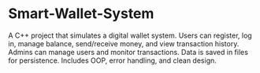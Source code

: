 # Smart-Wallet-System
A C++ project that simulates a digital wallet system. Users can register, log in, manage balance, send/receive money, and view transaction history. Admins can manage users and monitor transactions. Data is saved in files for persistence. Includes OOP, error handling, and clean design.

